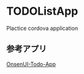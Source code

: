 # TODOListApp

Plactice cordova application

## 参考アプリ
[OnsenUI-Todo-App](https://github.com/frandiox/OnsenUI-Todo-App)
